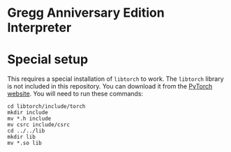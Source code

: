 # Gregg Anniversary Edition Interpreter

# Special setup

This requires a special installation of `libtorch` to work.  The `libtorch` library
is not included in this repository.  You can download it from the
[PyTorch website](https://pytorch.org/get-started/locally/). You will need to
run these commands:
```shell
cd libtorch/include/torch
mkdir include
mv *.h include
mv csrc include/csrc
cd ../../lib
mkdir lib
mv *.so lib
```